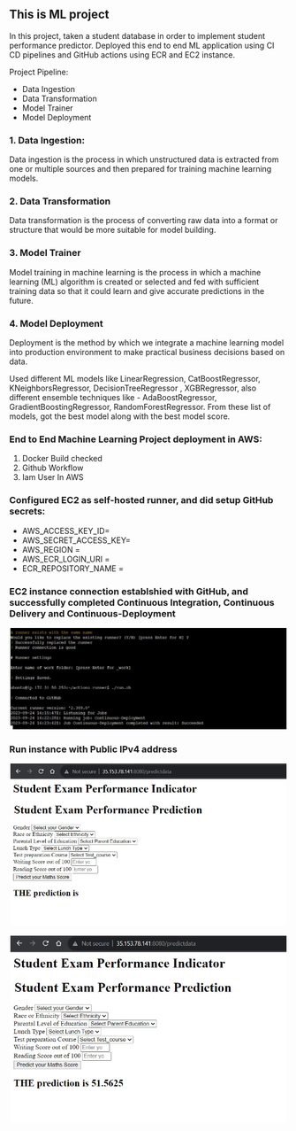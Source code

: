 ## This is ML project

In this project, taken a student database in order to implement student performance predictor. Deployed this end to end ML application using CI CD pipelines and GitHub actions using ECR and EC2 instance.

Project Pipeline:
* Data Ingestion
* Data Transformation
* Model Trainer
* Model Deployment

### 1. Data Ingestion:
Data ingestion is the process in which unstructured data is extracted from one or multiple sources and then prepared for training machine learning models. 

### 2. Data Transformation
Data transformation is the process of converting raw data into a format or structure that would be more suitable for model building.

### 3. Model Trainer
Model training in machine learning is the process in which a machine learning (ML) algorithm is created or selected and fed with sufficient training data so that it could learn and give accurate predictions in the future.

### 4. Model Deployment
Deployment is the method by which we integrate a machine learning model into production environment to make practical business decisions based on data.


Used different ML models like LinearRegression, CatBoostRegressor, KNeighborsRegressor, DecisionTreeRegressor , XGBRegressor, also different ensemble techniques like - AdaBoostRegressor, GradientBoostingRegressor, RandomForestRegressor. From these list of models, got the best model along with the best model score.


### End to End Machine Learning Project deployment in AWS:
1. Docker Build checked
2. Github Workflow
3. Iam User In AWS


### Configured EC2 as self-hosted runner, and did setup GitHub secrets:
* AWS_ACCESS_KEY_ID=
* AWS_SECRET_ACCESS_KEY=
* AWS_REGION = 
* AWS_ECR_LOGIN_URI = 
* ECR_REPOSITORY_NAME =


### EC2 instance connection establshied with GitHub, and successfully completed Continuous Integration, Continuous Delivery and Continuous-Deployment

<p align="center">
  <img src="image.png" width="500">
</p>




### Run instance with Public IPv4 address

<p align="center">
  <img src="image-1.png" width="500">
</p>



<p align="center">
  <img src="image-2.png" width="500">
</p>


